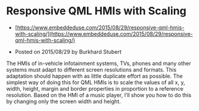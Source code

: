 # Responsive QML HMIs with Scaling

- [https://www.embeddeduse.com/2015/08/29/responsive-qml-hmis-with-scaling/](https://www.embeddeduse.com/2015/08/29/responsive-qml-hmis-with-scaling/)

- Posted on 2015/08/29 by Burkhard Stubert

The HMIs of in-vehicle infotainment systems, TVs, phones and many other systems must adapt to different screen resolutions and formats. This adaptation should happen with as little duplicate effort as possible. The simplest way of doing this for QML HMIs is to scale the values of all x, y, width, height, margin and border properties in proportion to a reference resolution. Based on the HMI of a music player, I’ll show you how to do this by changing only the screen width and height.

